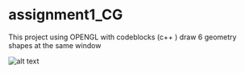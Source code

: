 # assignment1_CG
This project using OPENGL with codeblocks (c++ ) draw 6 geometry shapes at the same window

   ![alt text](https://github.com/ViolaTarek/assignment1_CG/graphics.jpg)
      
